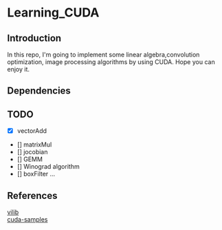 # Learning_CUDA

## Introduction
In this repo, I'm going to implement some linear algebra,convolution optimization, image processing algorithms by using CUDA. Hope you can enjoy it.

## Dependencies


## TODO
- [x] vectorAdd
- [] matrixMul
- [] jocobian
- [] GEMM
- [] Winograd algorithm
- [] boxFilter
...

## References
[vilib](https://github.com/uzh-rpg/vilib)\
[cuda-samples](https://github.com/NVIDIA/cuda-samples)
